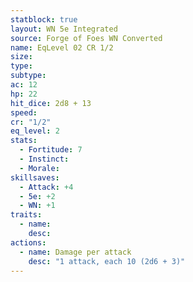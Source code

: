 ```yaml
---
statblock: true
layout: WN 5e Integrated
source: Forge of Foes WN Converted
name: EqLevel 02 CR 1/2
size: 
type: 
subtype: 
ac: 12
hp: 22
hit_dice: 2d8 + 13
speed: 
cr: "1/2"
eq_level: 2
stats:
  - Fortitude: 7 
  - Instinct: 
  - Morale: 
skillsaves:
  - Attack: +4
  - 5e: +2
  - WN: +1
traits:
  - name: 
    desc: 
actions:
  - name: Damage per attack
    desc: "1 attack, each 10 (2d6 + 3)"
---
```

